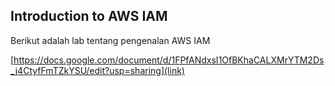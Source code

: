 
## Introduction to AWS IAM

Berikut adalah lab tentang pengenalan AWS IAM

[https://docs.google.com/document/d/1FPfANdxsI1OfBKhaCALXMrYTM2Ds_j4CtyfFmTZkYSU/edit?usp=sharing](link)
